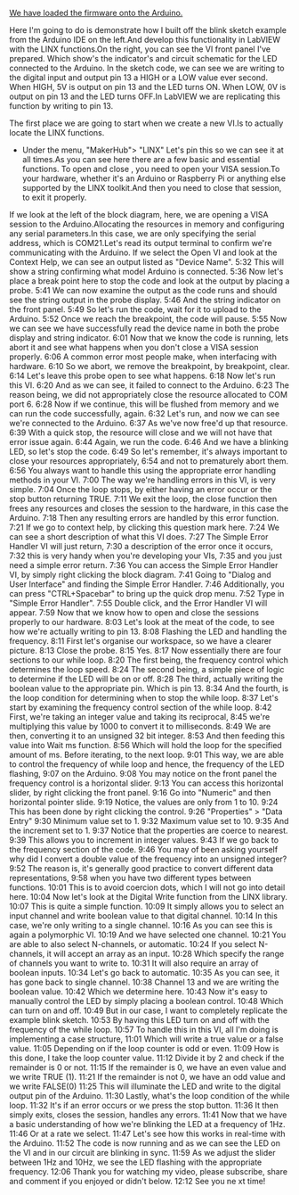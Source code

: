 [We have loaded the firmware onto the Arduino.](https://github.com/jineshkjose/LabViewArduino/blob/main/Installation.md)

Here I'm going to do is demonstrate how I built off the blink sketch example from the Arduino IDE on the left.And develop this functionality in LabVIEW with the LINX functions.On the right, you can see the VI front panel I've prepared. Which show's the indicator's and circuit schematic for the LED connected to the Arduino. In the sketch code, we can see we are writing to the digital input and output pin 13 a HIGH or a LOW value ever second. When HIGH, 5V is output on pin 13 and the LED turns ON. When LOW, 0V is output on pin 13 and the LED turns OFF.In LabVIEW we are replicating this function by writing to pin 13.

The first place we are going to start when we create a new VI.Is to actually locate the LINX functions.
- Under the menu, "MakerHub"> "LINX"
Let's pin this so we can see it at all times.As you can see here there are a few basic and essential functions. To open and close , you need to open your VISA session.To your hardware, whether it's an Arduino or Raspberry Pi or anything else supported by the LINX toolkit.And then you need to close that session, to exit it properly.

If we look at the left of the block diagram, here, we are opening a VISA session to the Arduino.Allocating the resources in memory and configuring any serial parameters.In this case, we are only specifying the serial address, which is COM21.Let's read its output terminal to confirm we're communicating with the Arduino. If we select the Open VI and look at the Context Help, we can see an output listed as "Device Name".
5:32
This will show a string confirming what model Arduino is connected.
5:36
Now let's place a break point here to stop the code and look at the output by placing a probe.
5:41
We can now examine the output as the code runs and should see the string output in the probe display.
5:46
And the string indicator on the front panel.
5:49
So let's run the code, wait for it to upload to the Arduino.
5:52
Once we reach the breakpoint, the code will pause.
5:55
Now we can see we have successfully read the device name in both the probe display and string indicator.
6:01
Now that we know the code is running, lets abort it and see what happens when you don't close a VISA session properly.
6:06
A common error most people make, when interfacing with hardware.
6:10
So we abort, we remove the breakpoint, by breakpoint, clear.
6:14
Let's leave this probe open to see what happens.
6:18
Now let's run this VI.
6:20
And as we can see, it failed to connect to the Arduino.
6:23
The reason being, we did not appropriately close the resource allocated to COM port 6.
6:28
Now if we continue, this will be flushed from memory and we can run the code successfully, again.
6:32
Let's run, and now we can see we're connected to the Arduino.
6:37
As we've now free'd up that resource.
6:39
With a quick stop, the resource will close and we will not have that error issue again.
6:44
Again, we run the code.
6:46
And we have a blinking LED, so let's stop the code.
6:49
So let's remember, it's always important to close your resources appropriately,
6:54
and not to prematurely abort them.
6:56
You always want to handle this using the appropriate error handling methods in your VI.
7:00
The way we're handling errors in this VI, is very simple.
7:04
Once the loop stops, by either having an error occur or the stop button returning TRUE.
7:11
We exit the loop, the close function then frees any resources and closes the session to the hardware, in this case the Arduino.
7:18
Then any resulting errors are handled by this error function.
7:21
If we go to context help, by clicking this question mark here.
7:24
We can see a short description of what this VI does.
7:27
The Simple Error Handler VI will just return,
7:30
a description of the error once it occurs,
7:32
this is very handy when you're developing your VIs,
7:35
and you just need a simple error return.
7:36
You can access the Simple Error Handler VI, by simply right clicking the block diagram.
7:41
Going to "Dialog and User Interface" and finding the Simple Error Handler.
7:46
Additionally, you can press "CTRL+Spacebar" to bring up the quick drop menu.
7:52
Type in "Simple Error Handler".
7:55
Double click, and the Error Handler VI will appear.
7:59
Now that we know how to open and close the sessions properly to our hardware.
8:03
Let's look at the meat of the code, to see how we're actually writing to pin 13.
8:08
Flashing the LED and handling the frequency.
8:11
First let's organise our workspace, so we have a clearer picture.
8:13
Close the probe.
8:15
Yes.
8:17
Now essentially there are four sections to our while loop.
8:20
The first being, the frequency control which determines the loop speed.
8:24
The second being, a simple piece of logic to determine if the LED will be on or off.
8:28
The third, actually writing the boolean value to the appropriate pin. Which is pin 13.
8:34
And the fourth, is the loop condition for determining when to stop the while loop.
8:37
Let's start by examining the frequency control section of the while loop.
8:42
First, we're taking an integer value and taking its reciprocal,
8:45
we're multiplying this value by 1000 to convert it to milliseconds.
8:49
We are then, converting it to an unsigned 32 bit integer.
8:53
And then feeding this value into Wait ms function.
8:56
Which will hold the loop for the specified amount of ms. Before iterating, to the next loop.
9:01
This way, we are able to control the frequency of while loop and hence, the frequency of the LED flashing,
9:07
on the Arduino.
9:08
You may notice on the front panel the frequency control is a horizontal slider.
9:13
You can access this horizontal slider, by right clicking the front panel.
9:16
Go into "Numeric" and then horizontal pointer slide.
9:19
Notice, the values are only from 1 to 10.
9:24
This has been done by right clicking the control.
9:26
"Properties" > "Data Entry"
9:30
Minimum value set to 1.
9:32
Maximum value set to 10.
9:35
And the increment set to 1.
9:37
Notice that the properties are coerce to nearest.
9:39
This allows you to increment in integer values.
9:43
If we go back to the frequency section of the code.
9:46
You may of been asking yourself why did I convert a double value of the frequency into an unsigned integer?
9:52
The reason is, it's generally good practice to convert different data representations,
9:58
when you have two different types between functions.
10:01
This is to avoid coercion dots, which I will not go into detail here.
10:04
Now let's look at the Digital Write function from the LINX library.
10:07
This is quite a simple function.
10:09
It simply allows you to select an input channel and write boolean value to that digital channel.
10:14
In this case, we're only writing to a single channel.
10:16
As you can see this is again a polymorphic VI.
10:19
And we have selected one channel.
10:21
You are able to also select N-channels, or automatic.
10:24
If you select N-channels, it will accept an array as an input.
10:28
Which specify the range of channels you want to write to.
10:31
It will also require an array of boolean inputs.
10:34
Let's go back to automatic.
10:35
As you can see, it has gone back to single channel.
10:38
Channel 13 and we are writing the boolean value.
10:42
Which we determine here.
10:43
Now it's easy to manually control the LED by simply placing a boolean control.
10:48
Which can turn on and off.
10:49
But in our case, I want to completely replicate the example blink sketch.
10:53
By having this LED turn on and off with the frequency of the while loop.
10:57
To handle this in this VI, all I'm doing is implementing a case structure,
11:01
Which will write a true value or a false value.
11:05
Depending on if the loop counter is odd or even.
11:09
How is this done, I take the loop counter value.
11:12
Divide it by 2 and check if the remainder is 0 or not.
11:15
If the remainder is 0, we have an even value and we write TRUE (1).
11:21
If the remainder is not 0, we have an odd value and we write FALSE(0)
11:25
This will illuminate the LED and write to the digital output pin of the Arduino.
11:30
Lastly, what's the loop condition of the while loop.
11:32
It's if an error occurs or we press the stop button.
11:36
It then simply exits, closes the session, handles any errors.
11:41
Now that we have a basic understanding of how we're blinking the LED at a frequency of 1Hz.
11:46
Or at a rate we select.
11:47
Let's see how this works in real-time with the Arduino.
11:52
The code is now running and as we can see the LED on the VI and in our circuit are blinking in sync.
11:59
As we adjust the slider between 1Hz and 10Hz, we see the LED flashing with the appropriate frequency.
12:06
Thank you for watching my video, please subscribe, share and comment if you enjoyed or didn't below.
12:12
See you ne xt time!
